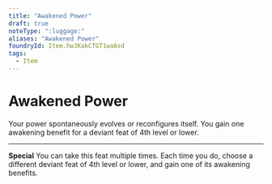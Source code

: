 ```yaml
---
title: "Awakened Power"
draft: true
noteType: ":luggage:"
aliases: "Awakened Power"
foundryId: Item.hwJKakCTGT1wa6sd
tags:
  - Item
---
```


# Awakened Power

Your power spontaneously evolves or reconfigures itself. You gain one awakening benefit for a deviant feat of 4th level or lower.

* * *

**Special** You can take this feat multiple times. Each time you do, choose a different deviant feat of 4th level or lower, and gain one of its awakening benefits.
